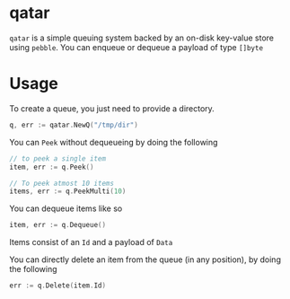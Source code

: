 # qatar

`qatar` is a simple queuing system backed by an on-disk key-value store using
`pebble`. You can enqueue or dequeue a payload of type `[]byte`

# Usage

To create a queue, you just need to provide a directory.

```go
q, err := qatar.NewQ("/tmp/dir")
```

You can `Peek` without dequeueing by doing the following

```go
// to peek a single item
item, err := q.Peek()

// To peek atmost 10 items
items, err := q.PeekMulti(10)
```

You can dequeue items like so

```go
item, err := q.Dequeue()
```

Items consist of an `Id` and a payload of `Data`

You can directly delete an item from the queue (in any position), by doing the
following

```go
err := q.Delete(item.Id)
```
